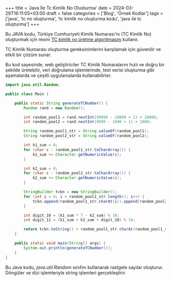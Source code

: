 +++
title = 'Java İle Tc Kimlik No Olusturma'
date = 2024-03-29T16:11:05+03:00
draft = false
categories = ['Blog', 'Örnek Kodlar']
tags = ['java', 'tc no oluşturma', 'tc kimlik no oluşturma kodu', 'java ile tc oluşturma']
+++

Bu JAVA kodu, Türkiye Cumhuriyeti Kimlik Numarası'nı (TC Kimlik No) oluşturmak için resmi [TC kimlik no üretme algoritmasını](https://tc-no.com/tc-kimlik-numarasi-algoritmasi/) kullanır.

TC Kimlik Numarası oluşturma gereksinimlerini karşılamak için güvenilir ve etkili bir çözüm sunar.

Bu kod sayesinde, web geliştiriciler TC Kimlik Numaralarını hızlı ve doğru bir şekilde üretebilir, veri doğrulama işlemlerinde, test verisi oluşturma gibi aşamalarda ve çeşitli uygulamalarda kullanabilirler.

```java {linenos=true}
import java.util.Random;

public class Main {

    public static String generateTCNumber() {
        Random rand = new Random();

        int random_pool1 = rand.nextInt(99999 - 10000 + 1) + 10000;
        int random_pool2 = rand.nextInt(9999 - 1000 + 1) + 1000;

        String random_pool1_str = String.valueOf(random_pool1);
        String random_pool2_str = String.valueOf(random_pool2);

        int k1_sum = 0;
        for (char c : random_pool1_str.toCharArray()) {
            k1_sum += Character.getNumericValue(c);
        }

        int k2_sum = 0;
        for (char c : random_pool2_str.toCharArray()) {
            k2_sum += Character.getNumericValue(c);
        }

        StringBuilder tckn = new StringBuilder();
        for (int i = 0; i < random_pool2_str.length(); i++) {
            tckn.append(random_pool1_str.charAt(i)).append(random_pool2_str.charAt(i));
        }

        int digit_10 = (k1_sum * 7 - k2_sum) % 10;
        int digit_11 = (k1_sum + k2_sum + digit_10) % 10;

        return tckn.toString() + random_pool1_str.charAt(random_pool1_str.length() - 1) + digit_10 + digit_11;
    }

    public static void main(String[] args) {
        System.out.println(generateTCNumber());
    }
}


```

Bu Java kodu, *java.util.Random* sınıfını kullanarak rastgele sayılar oluşturur. Döngüler ve dizi işlemleriyle string işlemleri gerçekleştirir.

